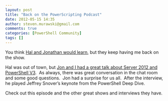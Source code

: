 ```yaml
---
layout: post
title: "Back on the PowerScripting Podcast"
date: 2012-05-15 14:35
author: steven.murawski@gmail.com
comments: true
categories: [PowerShell Community]
tags: []
---
```



You think <a href="http://powerscripting.net" target="_blank">Hal and Jonathan would learn</a>, but they keep having me back on the show.



Hal was out of town, but <a href="http://powerscripting.wordpress.com/2012/05/14/episode-185-steven-murawski-on-v3-and-jeffrey-snovers-keynote-from-the-2012-powershell-deep-dive/" target="_blank">Jon and I had a great talk about Server 2012 and PowerShell V3</a>.&#160; As always, there was great conversation in the chat room and some good questions.&#160; Jon had a surprise for us all.&#160; After the interview, he played Jeffrey Snover’s keynote from the PowerShell Deep Dive.&#160; 



Check out this episode and the other great shows and interviews they have.

